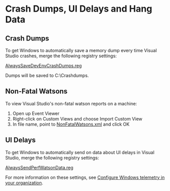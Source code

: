 # Crash Dumps, UI Delays and Hang Data

## Crash Dumps

To get Windows to automatically save a memory dump every time Visual Studio crashes, merge the following registry settings:

[AlwaysSaveDevEnvCrashDumps.reg](/docs/repo/content/AlwaysSaveDevEnvCrashDumps.reg?raw=true)

Dumps will be saved to C:\Crashdumps.

## Non-Fatal Watsons

To view Visual Studio's non-fatal watson reports on a machine:

1. Open up Event Viewer
2. Right-click on Custom Views and choose Import Custom View
3. In file name, point to [NonFatalWatsons.xml](/docs/repo/content/NonFatalWatsons.xml?raw=true) and click OK

## UI Delays

To get Windows to automatically send on data about UI delays in Visual Studio, merge the following registry settings:

[AlwaysSendPerfWatsonData.reg](/docs/repo/content/AlwaysSendPerfWatsonData.reg?raw=true)

For more information on these settings, see [Configure Windows telemetry in your organization](https://docs.microsoft.com/en-us/windows/configuration/configure-windows-telemetry-in-your-organization).
